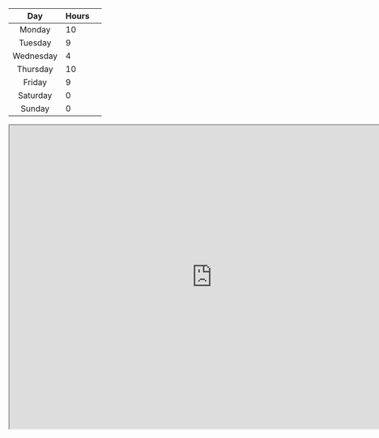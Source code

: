 |    Day    | Hours |     |
| :-------: | ----- | --- |
|  Monday   | 10    |     |
|  Tuesday  | 9     |     |
| Wednesday | 4     |     |
| Thursday  | 10    |     |
|  Friday   | 9     |     |
| Saturday  | 0     |     |
|  Sunday   | 0     |     |

<iframe src="https://plotly.com/~tbsfchnr/3/" width="800" height="600"></iframe>
